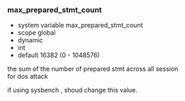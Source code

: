 

### max_prepared_stmt_count
- system variable max_prepared_stmt_count
- scope global
- dynamic 
- int
- default 16382 (0 - 1048576)

the sum of the number of prepared stmt across all session  
for dos attack

if using sysbench , shoud change this value. 
